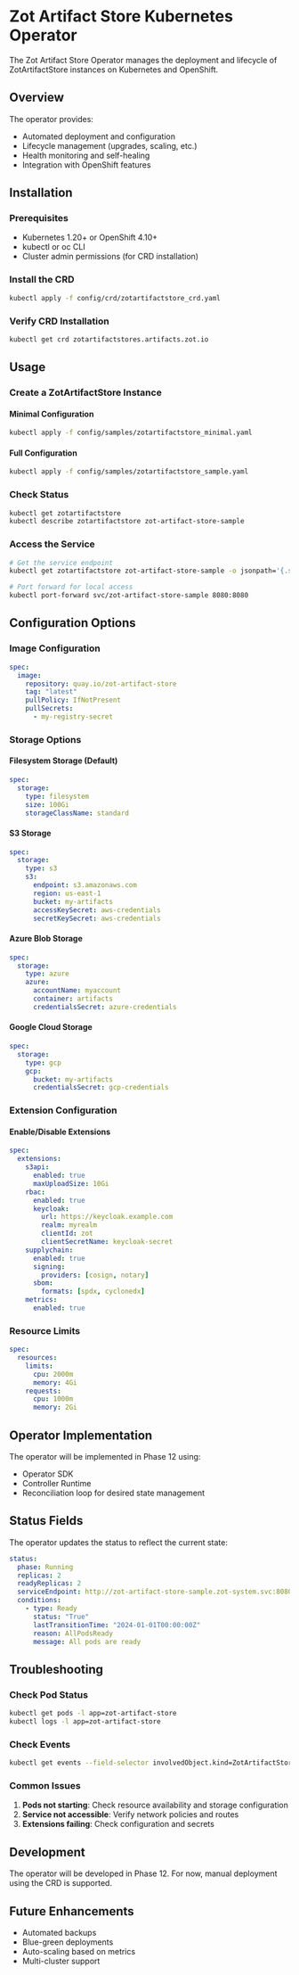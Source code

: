 # Zot Artifact Store Kubernetes Operator

The Zot Artifact Store Operator manages the deployment and lifecycle of ZotArtifactStore instances on Kubernetes and OpenShift.

## Overview

The operator provides:
- Automated deployment and configuration
- Lifecycle management (upgrades, scaling, etc.)
- Health monitoring and self-healing
- Integration with OpenShift features

## Installation

### Prerequisites

- Kubernetes 1.20+ or OpenShift 4.10+
- kubectl or oc CLI
- Cluster admin permissions (for CRD installation)

### Install the CRD

```bash
kubectl apply -f config/crd/zotartifactstore_crd.yaml
```

### Verify CRD Installation

```bash
kubectl get crd zotartifactstores.artifacts.zot.io
```

## Usage

### Create a ZotArtifactStore Instance

#### Minimal Configuration

```bash
kubectl apply -f config/samples/zotartifactstore_minimal.yaml
```

#### Full Configuration

```bash
kubectl apply -f config/samples/zotartifactstore_sample.yaml
```

### Check Status

```bash
kubectl get zotartifactstore
kubectl describe zotartifactstore zot-artifact-store-sample
```

### Access the Service

```bash
# Get the service endpoint
kubectl get zotartifactstore zot-artifact-store-sample -o jsonpath='{.status.serviceEndpoint}'

# Port forward for local access
kubectl port-forward svc/zot-artifact-store-sample 8080:8080
```

## Configuration Options

### Image Configuration

```yaml
spec:
  image:
    repository: quay.io/zot-artifact-store
    tag: "latest"
    pullPolicy: IfNotPresent
    pullSecrets:
      - my-registry-secret
```

### Storage Options

#### Filesystem Storage (Default)

```yaml
spec:
  storage:
    type: filesystem
    size: 100Gi
    storageClassName: standard
```

#### S3 Storage

```yaml
spec:
  storage:
    type: s3
    s3:
      endpoint: s3.amazonaws.com
      region: us-east-1
      bucket: my-artifacts
      accessKeySecret: aws-credentials
      secretKeySecret: aws-credentials
```

#### Azure Blob Storage

```yaml
spec:
  storage:
    type: azure
    azure:
      accountName: myaccount
      container: artifacts
      credentialsSecret: azure-credentials
```

#### Google Cloud Storage

```yaml
spec:
  storage:
    type: gcp
    gcp:
      bucket: my-artifacts
      credentialsSecret: gcp-credentials
```

### Extension Configuration

#### Enable/Disable Extensions

```yaml
spec:
  extensions:
    s3api:
      enabled: true
      maxUploadSize: 10Gi
    rbac:
      enabled: true
      keycloak:
        url: https://keycloak.example.com
        realm: myrealm
        clientId: zot
        clientSecretName: keycloak-secret
    supplychain:
      enabled: true
      signing:
        providers: [cosign, notary]
      sbom:
        formats: [spdx, cyclonedx]
    metrics:
      enabled: true
```

### Resource Limits

```yaml
spec:
  resources:
    limits:
      cpu: 2000m
      memory: 4Gi
    requests:
      cpu: 1000m
      memory: 2Gi
```

## Operator Implementation

The operator will be implemented in Phase 12 using:
- Operator SDK
- Controller Runtime
- Reconciliation loop for desired state management

## Status Fields

The operator updates the status to reflect the current state:

```yaml
status:
  phase: Running
  replicas: 2
  readyReplicas: 2
  serviceEndpoint: http://zot-artifact-store-sample.zot-system.svc:8080
  conditions:
    - type: Ready
      status: "True"
      lastTransitionTime: "2024-01-01T00:00:00Z"
      reason: AllPodsReady
      message: All pods are ready
```

## Troubleshooting

### Check Pod Status

```bash
kubectl get pods -l app=zot-artifact-store
kubectl logs -l app=zot-artifact-store
```

### Check Events

```bash
kubectl get events --field-selector involvedObject.kind=ZotArtifactStore
```

### Common Issues

1. **Pods not starting**: Check resource availability and storage configuration
2. **Service not accessible**: Verify network policies and routes
3. **Extensions failing**: Check configuration and secrets

## Development

The operator will be developed in Phase 12. For now, manual deployment using the CRD is supported.

## Future Enhancements

- Automated backups
- Blue-green deployments
- Auto-scaling based on metrics
- Multi-cluster support
